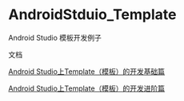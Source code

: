 # AndroidStduio_Template
Android Studio 模板开发例子

文档

[Android Studio上Template（模板）的开发基础篇](https://www.jianshu.com/p/85fc5c6ca855)

[Android Studio上Template（模板）的开发进阶篇](https://www.jianshu.com/p/ae4f9068ab04)
